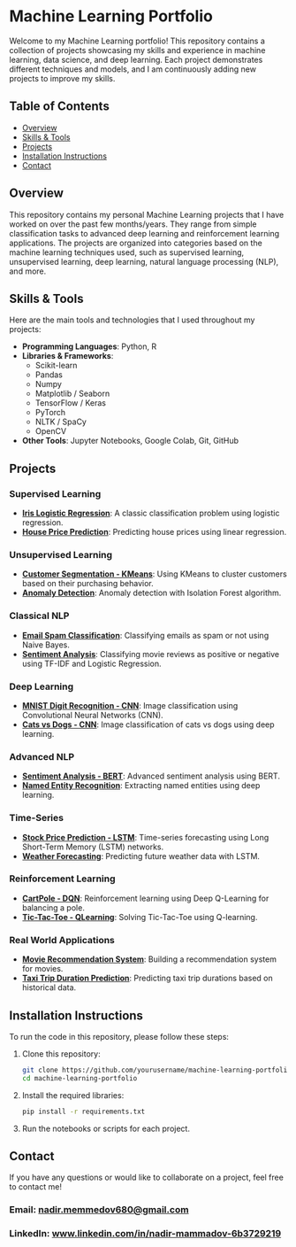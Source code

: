 # Machine Learning Portfolio

Welcome to my Machine Learning portfolio! This repository contains a collection of projects showcasing my skills and experience in machine learning, data science, and deep learning. Each project demonstrates different techniques and models, and I am continuously adding new projects to improve my skills.

## Table of Contents
- [Overview](#overview)
- [Skills & Tools](#skills--tools)
- [Projects](#projects)
- [Installation Instructions](#installation-instructions)
- [Contact](#contact)

## Overview

This repository contains my personal Machine Learning projects that I have worked on over the past few months/years. They range from simple classification tasks to advanced deep learning and reinforcement learning applications. The projects are organized into categories based on the machine learning techniques used, such as supervised learning, unsupervised learning, deep learning, natural language processing (NLP), and more.

## Skills & Tools

Here are the main tools and technologies that I used throughout my projects:

- **Programming Languages**: Python, R
- **Libraries & Frameworks**: 
    - Scikit-learn
    - Pandas
    - Numpy
    - Matplotlib / Seaborn
    - TensorFlow / Keras
    - PyTorch
    - NLTK / SpaCy
    - OpenCV
- **Other Tools**: Jupyter Notebooks, Google Colab, Git, GitHub

## Projects

### Supervised Learning
- **[Iris Logistic Regression](projects/01_supervised/iris-logistic-regression/README.md)**: A classic classification problem using logistic regression.
- **[House Price Prediction](projects/01_supervised/house-price-prediction/README.md)**: Predicting house prices using linear regression.

### Unsupervised Learning
- **[Customer Segmentation - KMeans](projects/02_unsupervised/customer-segmentation-kmeans/README.md)**: Using KMeans to cluster customers based on their purchasing behavior.
- **[Anomaly Detection](projects/02_unsupervised/anomaly-detection-isolationforest/README.md)**: Anomaly detection with Isolation Forest algorithm.

### Classical NLP
- **[Email Spam Classification](projects/03_classical-nlp/email-spam-classifier/README.md)**: Classifying emails as spam or not using Naive Bayes.
- **[Sentiment Analysis](projects/03_classical-nlp/sentiment-analysis-imdb/README.md)**: Classifying movie reviews as positive or negative using TF-IDF and Logistic Regression.

### Deep Learning
- **[MNIST Digit Recognition - CNN](projects/04_deep-learning/mnist-digit-recognition-cnn/README.md)**: Image classification using Convolutional Neural Networks (CNN).
- **[Cats vs Dogs - CNN](projects/04_deep-learning/cats-vs-dogs-classifier/README.md)**: Image classification of cats vs dogs using deep learning.

### Advanced NLP
- **[Sentiment Analysis - BERT](projects/05_nlp-deep/sentiment-analysis-bert/README.md)**: Advanced sentiment analysis using BERT.
- **[Named Entity Recognition](projects/05_nlp-deep/named-entity-recognition/README.md)**: Extracting named entities using deep learning.

### Time-Series
- **[Stock Price Prediction - LSTM](projects/06_time-series/stock-price-prediction-lstm/README.md)**: Time-series forecasting using Long Short-Term Memory (LSTM) networks.
- **[Weather Forecasting](projects/06_time-series/weather-forecasting/README.md)**: Predicting future weather data with LSTM.

### Reinforcement Learning
- **[CartPole - DQN](projects/07_reinforcement-learning/cartpole-dqn/README.md)**: Reinforcement learning using Deep Q-Learning for balancing a pole.
- **[Tic-Tac-Toe - QLearning](projects/07_reinforcement-learning/tic-tac-toe-qlearning/README.md)**: Solving Tic-Tac-Toe using Q-learning.

### Real World Applications
- **[Movie Recommendation System](projects/08_real-world-apps/movie-recommendation-system/README.md)**: Building a recommendation system for movies.
- **[Taxi Trip Duration Prediction](projects/08_real-world-apps/taxi-trip-duration-prediction/README.md)**: Predicting taxi trip durations based on historical data.

## Installation Instructions

To run the code in this repository, please follow these steps:

1. Clone this repository:
   ```bash
   git clone https://github.com/yourusername/machine-learning-portfolio.git
   cd machine-learning-portfolio

2. Install the required libraries:
    ```bash
    pip install -r requirements.txt
3. Run the notebooks or scripts for each project.

## Contact
If you have any questions or would like to collaborate on a project, feel free to contact me!

### Email: **nadir.memmedov680@gmail.com**

### LinkedIn: **www.linkedin.com/in/nadir-mammadov-6b3729219**
